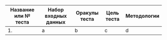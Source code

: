 |Название или № теста|Набор входных данных|Оракулы теста|Цель теста|Методологии|
|-|-|-|-|-|
|1.| a| b|c|d|

